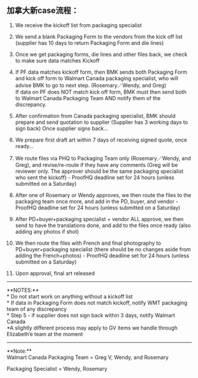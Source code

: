 ## 加拿大新case流程：

1. We receive the kickoff list from packaging specialist<br>

2. We send a blank Packaging Form to the vendors from the kick off list (supplier has 10 days to return Packaging Form and die lines)<br>

3. Once we get packaging forms, die lines and other files back, we check to make sure data matches Kickoff<br>

4. If PF data matches kickoff form, then BMK sends both Packaging Form and kick off form to Walmart Canada packaging specialist, who will advise BMK to go to next step. (Rosemary／Wendy, and Greg)<br>
If data on PF does NOT match kick off form, BMK must then send both to Walmart Canada Packaging Team AND notify them of the discrepancy.<br>

5. After confirmation from Canada packaging specialist, BMK should prepare and send quotation to supplier (Supplier has 3 working days to sign back) Once supplier signs back…<br>

6. We prepare first draft art within 7 days of receiving signed quote, once ready…<br>

7. We route files via PHQ to Packaging Team only (Rosemary／Wendy, and Greg), and revise/re-route if they have any comments (Greg will be reviewer only. The approver should be the same packaging specialist who sent the kickoff) - ProofHQ deadline set for 24 hours (unless submitted on a Saturday)<br>

8. After one of Rosemary or Wendy approves, we then route the files to the packaging team once more, and add in the PD, buyer, and vendor  - ProofHQ deadline set for 24 hours (unless submitted on a Saturday)<br>

9. After PD+buyer+packaging specialist + vendor ALL approve, we then send to have the translations done, and add to the files once ready (also adding any photos if shot) <br>

10. We then route the files with French and final photography to PD+buyer+packaging specialist (there should be no changes aside from adding the French+photos) - ProofHQ deadline set for 24 hours (unless submitted on a Saturday)<br>

11. Upon approval, final art released<br>

<hr>
**NOTES:**<br>
* Do not start work on anything without a kickoff list<br>
* If data in Packaging Form does not match kickoff, notify WMT packaging team of any discrepancy<br>
* Step 5 - if supplier does not sign back within 3 days, notify Walmart Canada<br>
*A slightly different process may apply to GV items we handle through Elizabeth’e team at the moment<br>
<hr>
**Note:** <br>
Walmart Canada Packaging Team = Greg V, Wendy, and Rosemary<br>

Packaging Specialist = Wendy, Rosemary<br>
